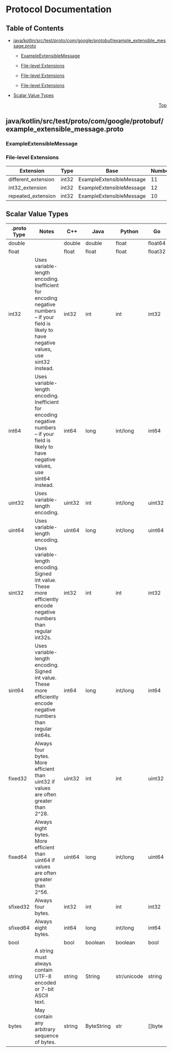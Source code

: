 # Protocol Documentation
<a name="top"></a>

## Table of Contents

- [java/kotlin/src/test/proto/com/google/protobuf/example_extensible_message.proto](#java_kotlin_src_test_proto_com_google_protobuf_example_extensible_message-proto)
    - [ExampleExtensibleMessage](#protobuf-kotlin-test-ExampleExtensibleMessage)
  
    - [File-level Extensions](#java_kotlin_src_test_proto_com_google_protobuf_example_extensible_message-proto-extensions)
    - [File-level Extensions](#java_kotlin_src_test_proto_com_google_protobuf_example_extensible_message-proto-extensions)
    - [File-level Extensions](#java_kotlin_src_test_proto_com_google_protobuf_example_extensible_message-proto-extensions)
  
- [Scalar Value Types](#scalar-value-types)



<a name="java_kotlin_src_test_proto_com_google_protobuf_example_extensible_message-proto"></a>
<p align="right"><a href="#top">Top</a></p>

## java/kotlin/src/test/proto/com/google/protobuf/example_extensible_message.proto



<a name="protobuf-kotlin-test-ExampleExtensibleMessage"></a>

### ExampleExtensibleMessage






 

 


<a name="java_kotlin_src_test_proto_com_google_protobuf_example_extensible_message-proto-extensions"></a>

### File-level Extensions
| Extension | Type | Base | Number | Description |
| --------- | ---- | ---- | ------ | ----------- |
| different_extension | int32 | ExampleExtensibleMessage | 11 |  |
| int32_extension | int32 | ExampleExtensibleMessage | 12 |  |
| repeated_extension | int32 | ExampleExtensibleMessage | 10 |  |

 

 



## Scalar Value Types

| .proto Type | Notes | C++ | Java | Python | Go | C# | PHP | Ruby |
| ----------- | ----- | --- | ---- | ------ | -- | -- | --- | ---- |
| <a name="double" /> double |  | double | double | float | float64 | double | float | Float |
| <a name="float" /> float |  | float | float | float | float32 | float | float | Float |
| <a name="int32" /> int32 | Uses variable-length encoding. Inefficient for encoding negative numbers – if your field is likely to have negative values, use sint32 instead. | int32 | int | int | int32 | int | integer | Bignum or Fixnum (as required) |
| <a name="int64" /> int64 | Uses variable-length encoding. Inefficient for encoding negative numbers – if your field is likely to have negative values, use sint64 instead. | int64 | long | int/long | int64 | long | integer/string | Bignum |
| <a name="uint32" /> uint32 | Uses variable-length encoding. | uint32 | int | int/long | uint32 | uint | integer | Bignum or Fixnum (as required) |
| <a name="uint64" /> uint64 | Uses variable-length encoding. | uint64 | long | int/long | uint64 | ulong | integer/string | Bignum or Fixnum (as required) |
| <a name="sint32" /> sint32 | Uses variable-length encoding. Signed int value. These more efficiently encode negative numbers than regular int32s. | int32 | int | int | int32 | int | integer | Bignum or Fixnum (as required) |
| <a name="sint64" /> sint64 | Uses variable-length encoding. Signed int value. These more efficiently encode negative numbers than regular int64s. | int64 | long | int/long | int64 | long | integer/string | Bignum |
| <a name="fixed32" /> fixed32 | Always four bytes. More efficient than uint32 if values are often greater than 2^28. | uint32 | int | int | uint32 | uint | integer | Bignum or Fixnum (as required) |
| <a name="fixed64" /> fixed64 | Always eight bytes. More efficient than uint64 if values are often greater than 2^56. | uint64 | long | int/long | uint64 | ulong | integer/string | Bignum |
| <a name="sfixed32" /> sfixed32 | Always four bytes. | int32 | int | int | int32 | int | integer | Bignum or Fixnum (as required) |
| <a name="sfixed64" /> sfixed64 | Always eight bytes. | int64 | long | int/long | int64 | long | integer/string | Bignum |
| <a name="bool" /> bool |  | bool | boolean | boolean | bool | bool | boolean | TrueClass/FalseClass |
| <a name="string" /> string | A string must always contain UTF-8 encoded or 7-bit ASCII text. | string | String | str/unicode | string | string | string | String (UTF-8) |
| <a name="bytes" /> bytes | May contain any arbitrary sequence of bytes. | string | ByteString | str | []byte | ByteString | string | String (ASCII-8BIT) |

